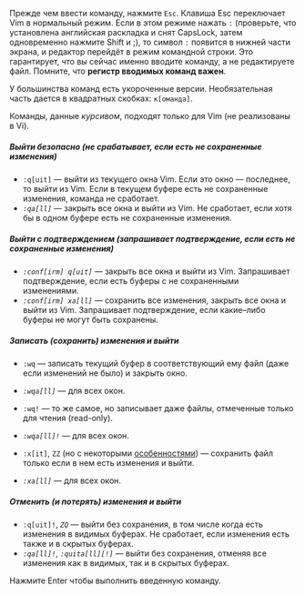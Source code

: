 Прежде чем ввести команду, нажмите `Esc`. Клавиша Esc переключает Vim в нормальный режим. Если в этом режиме нажать `:` (проверьте, что установлена английская раскладка и снят CapsLock, затем одновременно нажмите Shift и ;), то символ `:` появится в нижней части экрана, и редактор перейдёт в режим командной строки. Это гарантирует, что вы сейчас именно вводите команду, а не редактируете файл. Помните, что **регистр вводимых команд важен**.

У большинства команд есть укороченные версии. Необязательная часть дается в квадратных скобках: `к[оманда]`.

Команды, данные _курсивом_, подходят только для Vim (не реализованы в Vi).
##### **Выйти безопасно (не срабатывает, если есть не сохраненные изменения)**

- `:q[uit]` — выйти из текущего окна Vim. Если это окно — последнее, то выйти из Vim. Если в текущем буфере есть не сохраненные изменения, команда не сработает.
- _`:qa[ll]`_ — закрыть все окна и выйти из Vim. Не сработает, если хотя бы в одном буфере есть не сохраненные изменения.
##### **Выйти с подтверждением (запрашивает подтверждение, если есть не сохраненные изменения)**

- _`:conf[irm] q[uit]`_ — закрыть все окна и выйти из Vim. Запрашивает подтверждение, если есть буферы с не сохраненными изменениями.
- _`:conf[irm] xa[ll]`_ — сохранить все изменения, закрыть все окна и выйти из Vim. Запрашивает подтверждение, если какие–либо буферы не могут быть сохранены.
##### **Записать (сохранить) изменения и выйти**

- `:wq` — записать текущий буфер в соответствующий ему файл (даже если изменений не было) и закрыть окно.

- _`:wqa[ll]`_ — для всех окон.

- `:wq!` — то же самое, но записывает даже файлы, отмеченные только для чтения (read-only).

- _`:wqa[ll]!`_ — для всех окон.

- `:x[it]`, `ZZ` (но с некоторыми [особенностями](http://vimdoc.sourceforge.net/htmldoc/editing.html#ZZ)) — cохранить файл только если в нем есть изменения и выйти.

- _`:xa[ll]`_ — для всех окон.
##### **Отменить (и потерять) изменения и выйти**

- `:q[uit]!`, _`ZQ`_ — выйти без сохранения, в том числе когда есть изменения в видимых буферах. Не сработает, если изменения есть также и в скрытых буферах.
- _`:qa[ll]!`_, _`:quita[ll][!]`_ — выйти без сохранения, отменяя все изменения как в видимых, так и в скрытых буферах.

Нажмите Enter чтобы выполнить введенную команду.